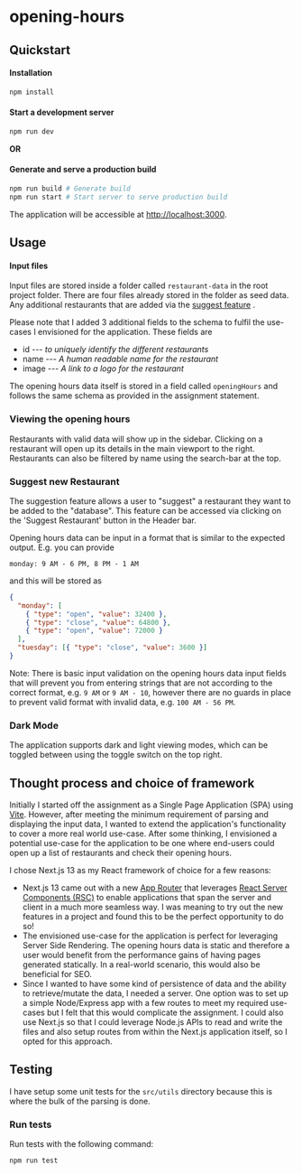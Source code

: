 # opening-hours

## Quickstart

#### Installation

```bash
npm install
```

#### Start a development server

```bash
npm run dev
```

**OR**

#### Generate and serve a production build

```bash
npm run build # Generate build
npm run start # Start server to serve production build
```

The application will be accessible at [http://localhost:3000](http://localhost:3000).

## Usage

#### Input files

Input files are stored inside a folder called `restaurant-data` in the root project folder. There are four files already stored in the folder as seed data. Any additional restaurants that are added via the [suggest feature](#suggest-new-restaurant) .

Please note that I added 3 additional fields to the schema to fulfil the use-cases I envisioned for the application.
These fields are

- id --- _to uniquely identify the different restaurants_
- name --- _A human readable name for the restaurant_
- image --- _A link to a logo for the restaurant_

The opening hours data itself is stored in a field called `openingHours` and follows the same schema as provided in the assignment statement.

### Viewing the opening hours

Restaurants with valid data will show up in the sidebar. Clicking on a restaurant will open up its details in the main viewport to the right. Restaurants can also be filtered by name using the search-bar at the top.

### Suggest new Restaurant

The suggestion feature allows a user to "suggest" a restaurant they want to be added to the "database". This feature can be accessed via clicking on the 'Suggest Restaurant' button in the Header bar.

Opening hours data can be input in a format that is similar to the expected output. E.g. you can provide

```
monday: 9 AM - 6 PM, 8 PM - 1 AM
```

and this will be stored as

```json
{
  "monday": [
    { "type": "open", "value": 32400 },
    { "type": "close", "value": 64800 },
    { "type": "open", "value": 72000 }
  ],
  "tuesday": [{ "type": "close", "value": 3600 }]
}
```

Note: There is basic input validation on the opening hours data input fields that will prevent you from entering strings that are not according to the correct format, e.g. `9 AM` or `9 AM - 10`, however there are no guards in place to prevent valid format with invalid data, e.g. `100 AM - 56 PM`.

### Dark Mode

The application supports dark and light viewing modes, which can be toggled between using the toggle switch on the top right.

## Thought process and choice of framework

Initially I started off the assignment as a Single Page Application (SPA) using [Vite](https://vitejs.dev/). However, after meeting the minimum requirement of parsing and displaying the input data, I wanted to extend the application's functionality to cover a more real world use-case. After some thinking, I envisioned a potential use-case for the application to be one where end-users could open up a list of restaurants and check their opening hours.

I chose Next.js 13 as my React framework of choice for a few reasons:

- Next.js 13 came out with a new [App Router](https://beta.nextjs.org/docs/getting-started#introducing-the-app-router) that leverages [React Server Components (RSC)](https://nextjs.org/docs/advanced-features/react-18/server-components) to enable applications that span the server and client in a much more seamless way. I was meaning to try out the new features in a project and found this to be the perfect opportunity to do so!
- The envisioned use-case for the application is perfect for leveraging Server Side Rendering. The opening hours data is static and therefore a user would benefit from the performance gains of having pages generated statically. In a real-world scenario, this would also be beneficial for SEO.
- Since I wanted to have some kind of persistence of data and the ability to retrieve/mutate the data, I needed a server. One option was to set up a simple Node/Express app with a few routes to meet my required use-cases but I felt that this would complicate the assignment. I could also use Next.js so that I could leverage Node.js APIs to read and write the files and also setup routes from within the Next.js application itself, so I opted for this approach.

## Testing

I have setup some unit tests for the `src/utils` directory because this is where the bulk of the parsing is done.

### Run tests

Run tests with the following command:

```bash
npm run test
```
